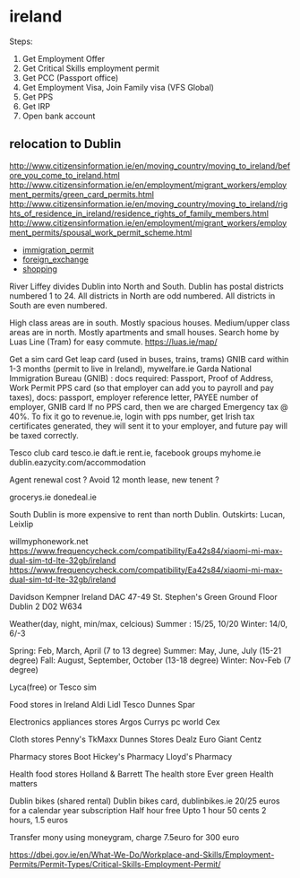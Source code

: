 # ireland

Steps:
1. Get Employment Offer
2. Get Critical Skills employment permit
3. Get PCC (Passport office)
4. Get Employment Visa, Join Family visa (VFS Global)
5. Get PPS
6. Get IRP
7. Open bank account

## relocation to Dublin
http://www.citizensinformation.ie/en/moving_country/moving_to_ireland/before_you_come_to_ireland.html
http://www.citizensinformation.ie/en/employment/migrant_workers/employment_permits/green_card_permits.html
http://www.citizensinformation.ie/en/moving_country/moving_to_ireland/rights_of_residence_in_ireland/residence_rights_of_family_members.html
http://www.citizensinformation.ie/en/employment/migrant_workers/employment_permits/spousal_work_permit_scheme.html

* [immigration_permit](immigration_permit.md)
* [foreign_exchange](foreign_exchange.md)
* [shopping](shopping)

River Liffey divides Dublin into North and South.
Dublin has postal districts numbered 1 to 24.
All districts in North are odd numbered.
All districts in South are even numbered.

High class areas are in south. Mostly spacious houses.
Medium/upper class areas are in north. Mostly apartments and small houses.
Search home by Luas Line (Tram) for easy commute.
https://luas.ie/map/

Get a sim card
Get leap card (used in buses, trains, trams)
GNIB card within 1-3 months (permit to live in Ireland), mywelfare.ie
Garda National Immigration Bureau (GNIB) : docs required: Passport, Proof of Address, Work Permit
PPS card (so that employer can add you to payroll and pay taxes), docs: passport, employer reference letter, PAYEE number of employer, GNIB card
If no PPS card, then we are charged Emergency tax @ 40%. To fix it go to revenue.ie, login with pps number, get Irish tax certificates generated, they will sent it to your employer, and future pay will be taxed correctly.

Tesco club card
tesco.ie
daft.ie
rent.ie, facebook groups
myhome.ie
dublin.eazycity.com/accommodation

Agent renewal cost ?
Avoid 12 month lease, new tenent ?

grocerys.ie
donedeal.ie


South Dublin is more expensive to rent than north Dublin.
Outskirts: Lucan, Leixlip

willmyphonework.net
https://www.frequencycheck.com/compatibility/Ea42s84/xiaomi-mi-max-dual-sim-td-lte-32gb/ireland
https://www.frequencycheck.com/compatibility/Ea42s84/xiaomi-mi-max-dual-sim-td-lte-32gb/ireland

Davidson Kempner Ireland DAC
47-49 St. Stephen's Green
Ground Floor
Dublin 2 D02 W634


Weather(day, night, min/max, celcious)
Summer : 15/25, 10/20
Winter: 14/0, 6/-3

Spring: Feb, March, April (7 to 13 degree)
Summer: May, June, July (15-21 degree)
Fall: August, September, October (13-18 degree)
Winter: Nov-Feb (7 degree)

Lyca(free) or Tesco sim


Food stores in Ireland
Aldi
Lidl
Tesco
Dunnes
Spar

Electronics appliances stores
Argos
Currys pc world
Cex

Cloth stores
Penny's
TkMaxx
Dunnes Stores
Dealz
Euro Giant
Centz


Pharmacy stores
Boot
Hickey's Pharmacy
Lloyd's Pharmacy

Health food stores
Holland & Barrett
The health store
Ever green
Health matters

Dublin bikes (shared rental)
Dublin bikes card, dublinbikes.ie
20/25 euros for a calendar year subscription
Half hour free
Upto 1 hour 50 cents
2 hours, 1.5 euros



Transfer mony using moneygram, charge 7.5euro for 300 euro

https://dbei.gov.ie/en/What-We-Do/Workplace-and-Skills/Employment-Permits/Permit-Types/Critical-Skills-Employment-Permit/

